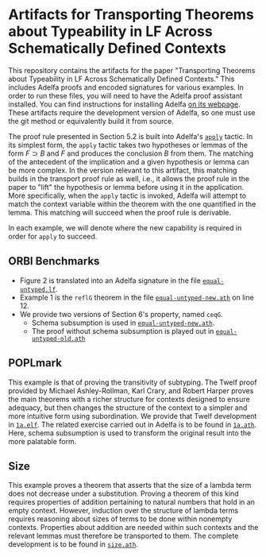 # Artifacts for Transporting Theorems about Typeability in LF Across Schematically Defined Contexts

This repository contains the artifacts for the paper "Transporting Theorems
about Typeability in LF Across Schematically Defined Contexts." This includes
Adelfa proofs and encoded signatures for various examples. In order to run these
files, you will need to have the Adelfa proof assistant installed. You can find
instructions for installing Adelfa [on its
webpage](https://adelfa-prover.org/download). These artifacts require the
development version of Adelfa, so one must use the git method or equivalently
build it from source.

The proof rule presented in Section 5.2 is built into Adelfa's
[`apply`](https://adelfa-prover.org/reference-guide/tactics#apply-name-to-hyp-names-with-bindings)
tactic. In its simplest form, the `apply` tactic takes two hypotheses or lemmas
of the form $F \supset B$ and $F$ and produces the conclusion $B$ from
them. The matching of the antecedent of the implication and a given hypothesis
or lemma can be more complex. In the version relevant to this artifact, this
matching builds in the transport proof rule as well, i.e., it allows the proof
rule in the paper to "lift" the hypothesis or lemma before using it in the
application. More specifically, when the `apply` tactic is invoked, Adelfa will
attempt to match the context variable within the theorem with the one quantified
in the lemma. This matching will succeed when the proof rule is derivable.

In each example, we will denote where the new capability is required in order
for `apply` to succeed.

## ORBI Benchmarks

- Figure 2 is translated into an Adelfa signature in the file
  [`equal-untyped.lf`](/equal-untyped/equal-untyped.lf).
- Example 1 is the `reflG` theorem in the file
  [`equal-untyped-new.ath`](/equal-untyped/equal-untyped-new.ath) on line 12.
- We provide two versions of Section 6's property, named `ceqG`.
  - Schema subsumption is used in [`equal-untyped-new.ath`](/equal-untyped/equal-untyped-new.ath).
  - The proof without schema subsumption is played out in [`equal-untyped-old.ath`](/equal-untyped/equal-untyped-old.ath)

## POPLmark

This example is that of proving the transitivity of subtyping. The Twelf proof
provided by Michael Ashley-Rollman, Karl Crary, and Robert Harper proves the
main theorems with a richer structure for contexts designed to ensure adequacy,
but then changes the structure of the context to a simpler and more intuitive
form using subordination. We provide that Twelf development in
[`1a.elf`](/poplmark/1a.ath). The related exercise carried out in Adelfa is to
be found in [`1a.ath`](/poplmark/1a.ath). Here, schema subsumption is used to
transform the original result into the more palatable form.

## Size

This example proves a theorem that asserts that the size of a lambda term does
not decrease under a substitution. Proving a theorem of this kind requires
properties of addition pertaining to natural numbers that hold in an empty
context. However, induction over the structure of lambda terms requires
reasoning about sizes of terms to be done within nonempty contexts. Properties
about addition are needed within such contexts and the relevant lemmas must
therefore be transported to them. The complete development is to be found in
[`size.ath`](/size/size.ath).
